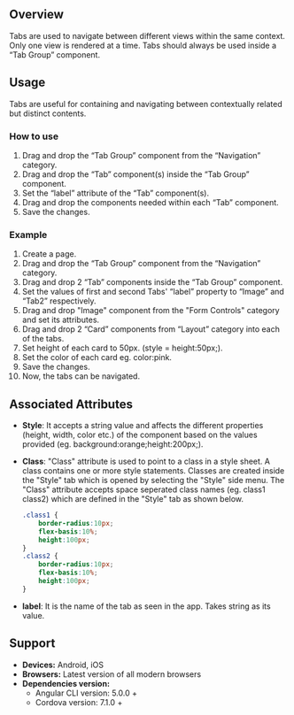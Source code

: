 ## Overview
Tabs are used to navigate between different views within the same context. Only one view is rendered at a time. Tabs should always be used inside a “Tab Group” component.

## Usage
Tabs are useful for containing and navigating between contextually related but distinct contents.

### How to use

1. Drag and drop the “Tab Group” component from the “Navigation” category.
2. Drag and drop the “Tab” component(s) inside the “Tab Group” component.
3. Set the “label” attribute of the “Tab” component(s).
4. Drag and drop the components needed within each “Tab” component.
5. Save the changes.

### Example
1. Create a page.
2. Drag and drop the “Tab Group” component from the “Navigation” category.
3. Drag and drop 2 “Tab” components inside the “Tab Group” component.
4. Set the values of first and second Tabs' “label” property to “Image” and “Tab2” respectively.
5. Drag and drop "Image" component from the "Form Controls" category and set its attributes.
6. Drag and drop 2 “Card” components from “Layout” category into each of the tabs.
7. Set height of each card  to 50px. (style = height:50px;).
8. Set the color of each card eg. color:pink. 
9. Save the changes.
10. Now, the tabs can be navigated.

## Associated Attributes
- **Style**: It accepts a string value and affects the different properties (height, width, color etc.) of the component based on the values provided (eg. background:orange;height:200px;).

- **Class**: "Class" attribute is used to point to a class in a style sheet. A class contains one or more style statements. Classes are created inside the "Style" tab which is opened by selecting the "Style" side menu. The "Class" attribute accepts space seperated class names (eg. class1 class2) which are defined in the "Style" tab as shown below.
    ```css
    .class1 {
        border-radius:10px;
        flex-basis:10%;
        height:100px;
    }
    .class2 {
        border-radius:10px;
        flex-basis:10%;
        height:100px;
    }
    
    ```

- **label**: It is the name of the tab as seen in the app. Takes string as its value.

## Support
- **Devices:** Android, iOS
- **Browsers:**  Latest version of all modern browsers
- **Dependencies version:** 
    - Angular CLI version: 5.0.0 + 
    - Cordova version: 7.1.0 +
